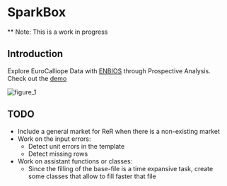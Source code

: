 # SparkBox
** Note: This is a work in progress

## Introduction
Explore EuroCalliope Data with [ENBIOS](https://github.com/LIVENlab/enbios) through Prospective Analysis.
Check out the [demo](https://github.com/LexPascal/SparkBox/blob/dev/Demo.ipynb) 

![figure_1](https://github.com/LexPascal/SparkBox/assets/79085248/2dd9103f-dc60-4a3f-ae67-85debd30ddf2)



## TODO

- Include a general market for ReR when there is a non-existing market
- Work on the input errors:
  - Detect unit errors in the template 
  - Detect missing rows
- Work on assistant functions or classes:
  - Since the filling of the base-file is a time expansive task, create some classes that allow to fill faster that file
